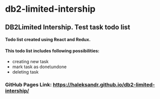 # db2-limited-intership
## DB2Limited Intership. Test task todo list

#### Todo list created using React and Redux.
#### This todo list includes following possibilities:
 - creating new task
 - mark task as done\undone
 - deleting task

### GitHub Pages Link: https://haleksandr.github.io/db2-limited-intership/
